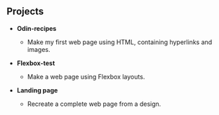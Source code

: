 ## Projects

 -   **Odin-recipes**
    
	    -   Make my first web page using HTML, containing hyperlinks and images.
        
 -   **Flexbox-test**
    
	 -  Make a web page using Flexbox layouts.

- **Landing page**
    
	 -  Recreate a complete web page from a design.
